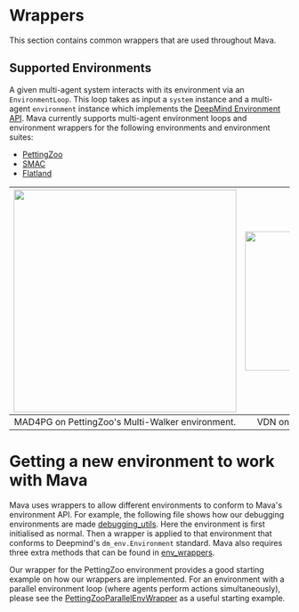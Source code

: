 # Wrappers

This section contains common wrappers that are used throughout Mava.

## Supported Environments

A given multi-agent system interacts with its environment via an `EnvironmentLoop`. This loop takes as input a `system` instance and a multi-agent `environment`
instance which implements the [DeepMind Environment API][dm_env]. Mava currently supports multi-agent environment loops and environment wrappers for the following environments and environment suites:

* [PettingZoo][pettingzoo]
* [SMAC][smac]
* [Flatland][flatland]

|<img  src="../../docs/images/multiw_animation.gif" width="400px"/> | <img src="../../docs/images/sc2_animation.gif" width="250px"/>
|:---:|:---:|
|MAD4PG on PettingZoo's Multi-Walker environment. | VDN on the SMAC 3m map.|

# Getting a new environment to work with Mava

Mava uses wrappers to allow different environments to conform to Mava's environment API. For example, the following file shows how our debugging environments are made [debugging_utils](https://github.com/instadeepai/Mava/blob/develop/mava/utils/environments/debugging_utils.py#L53). Here the environment is first initialised as normal. Then a wrapper is applied to that environment that conforms to Deepmind's `dm_env.Environment` standard. Mava also requires three extra methods that can be found in [env_wrappers](https://github.com/instadeepai/Mava/blob/develop/mava/wrappers/env_wrappers.py).

Our wrapper for the PettingZoo environment provides a good starting example on how our wrappers are implemented. For an environment with a parallel environment loop (where agents perform actions simultaneously), please see the [PettingZooParallelEnvWrapper](https://github.com/instadeepai/Mava/blob/develop/mava/wrappers/pettingzoo.py#L356) as a useful starting example.

[pettingzoo]: https://github.com/PettingZoo-Team/PettingZoo
[smac]: https://github.com/oxwhirl/smac
[flatland]: https://gitlab.aicrowd.com/flatland/flatland
[dm_env]: https://github.com/deepmind/dm_env
